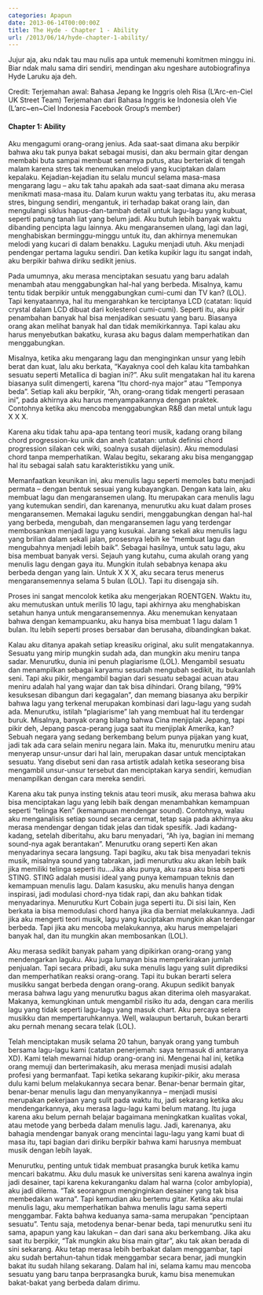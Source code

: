 ```yaml
---
categories: Apapun
date: 2013-06-14T00:00:00Z
title: The Hyde - Chapter 1 - Ability
url: /2013/06/14/hyde-chapter-1-ability/
---
```


Jujur aja, aku ndak tau mau nulis apa untuk memenuhi komitmen minggu ini. Biar ndak malu sama diri sendiri, mendingan aku ngeshare autobiografinya Hyde Laruku aja deh.

Credit:
Terjemahan awal: Bahasa Jepang ke Inggris oleh Risa (L’Arc-en-Ciel UK Street Team)
Terjemahan dari Bahasa Inggris ke Indonesia oleh Vie (L’arc~en~Ciel Indonesia Facebook Group’s member) 

#### Chapter 1: Ability

Aku mengagumi orang-orang jenius. Ada saat-saat dimana aku berpikir bahwa aku tak punya bakat sebagai musisi, dan aku bermain gitar dengan membabi buta sampai membuat senarnya putus, atau berteriak di tengah malam karena stres tak menemukan melodi yang kuciptakan dalam kepalaku. Kejadian-kejadian itu selalu muncul selama masa-masa mengarang lagu – aku tak tahu apakah ada saat-saat dimana aku merasa menikmati masa-masa itu. Dalam kurun waktu yang terbatas itu, aku merasa stres, bingung sendiri, mengantuk, iri terhadap bakat orang lain, dan mengulangi siklus hapus-dan-tambah detail untuk lagu-lagu yang kubuat, seperti patung tanah liat yang belum jadi. Aku butuh lebih banyak waktu dibanding pencipta lagu lainnya. Aku mengaransemen ulang, lagi dan lagi, menghabiskan berminggu-minggu untuk itu, dan akhirnya menemukan melodi yang kucari di dalam benakku. Laguku menjadi utuh. Aku menjadi pendengar pertama laguku sendiri. Dan ketika kupikir lagu itu sangat indah, aku berpikir bahwa diriku sedikit jenius.

Pada umumnya, aku merasa menciptakan sesuatu yang baru adalah menambah atau menggabungkan hal-hal yang berbeda. Misalnya, kamu tentu tidak berpikir untuk menggabungkan cumi-cumi dan TV kan? (LOL). Tapi kenyataannya, hal itu mengarahkan ke terciptanya LCD (catatan: liquid crystal dalam LCD dibuat dari kolesterol cumi-cumi). Seperti itu, aku pikir penambahan banyak hal bisa menjadikan sesuatu yang baru. Biasanya orang akan melihat banyak hal dan tidak memikirkannya. Tapi kalau aku harus menyebutkan bakatku, kurasa aku bagus dalam memperhatikan dan menggabungkan.

Misalnya, ketika aku mengarang lagu dan menginginkan unsur yang lebih berat dan kuat, lalu aku berkata, “Kayaknya cool deh kalau kita tambahkan sesuatu seperti Metallica di bagian ini?”. Aku sulit mengatakan hal itu karena biasanya sulit dimengerti, karena “Itu chord-nya major” atau “Temponya beda”. Setiap kali aku berpikir, “Ah, orang-orang tidak mengerti perasaan ini”, pada akhirnya aku harus menyampaikannya dengan praktek. Contohnya ketika aku mencoba menggabungkan R&B dan metal untuk lagu X X X.

Karena aku tidak tahu apa-apa tentang teori musik, kadang orang bilang chord progression-ku unik dan aneh (catatan: untuk definisi chord progression silakan cek wiki, soalnya susah dijelasin). Aku memodulasi chord tanpa memperhatikan. Walau begitu, sekarang aku bisa menganggap hal itu sebagai salah satu karakteristikku yang unik.

Memanfaatkan keunikan ini, aku menulis lagu seperti memoles batu menjadi permata – dengan bentuk sesuai yang kubayangkan. Dengan kata lain, aku membuat lagu dan mengaransemen ulang. Itu merupakan cara menulis lagu yang kutemukan sendiri, dan karenanya, menurutku aku kuat dalam proses mengaransemen. Memakai laguku sendiri, menggabungkan dengan hal-hal yang berbeda, mengubah, dan mengaransemen lagu yang terdengar membosankan menjadi lagu yang kusukai. Jarang sekali aku menulis lagu yang brilian dalam sekali jalan, prosesnya lebih ke “membuat lagu dan mengubahnya menjadi lebih baik”. Sebagai hasilnya, untuk satu lagu, aku bisa membuat banyak versi. Sejauh yang kutahu, cuma akulah orang yang menulis lagu dengan gaya itu. Mungkin itulah sebabnya kenapa aku berbeda dengan yang lain. Untuk X X X, aku secara terus menerus mengaransemennya selama 5 bulan (LOL). Tapi itu disengaja sih.

Proses ini sangat mencolok ketika aku mengerjakan ROENTGEN. Waktu itu, aku memutuskan untuk merilis 10 lagu, tapi akhirnya aku menghabiskan setahun hanya untuk mengaransemennya. Aku menemukan kenyataan bahwa dengan kemampuanku, aku hanya bisa membuat 1 lagu dalam 1 bulan. Itu lebih seperti proses bersabar dan berusaha, dibandingkan bakat.

Kalau aku ditanya apakah setiap kreasiku original, aku sulit mengatakannya. Sesuatu yang mirip mungkin sudah ada, dan mungkin aku meniru tanpa sadar. Menurutku, dunia ini penuh plagiarisme (LOL). Mengambil sesuatu dan menampilkan sebagai karyamu sesudah mengubah sedikit, itu bukanlah seni. Tapi aku pikir, mengambil bagian dari sesuatu sebagai acuan atau meniru adalah hal yang wajar dan tak bisa dihindari. Orang bilang, “99% kesuksesan dibangun dari kegagalan”, dan memang biasanya aku berpikir bahwa lagu yang terkenal merupakan kombinasi dari lagu-lagu yang sudah ada. Menurutku, istilah “plagiarisme” lah yang membuat hal itu terdengar buruk. Misalnya, banyak orang bilang bahwa Cina menjiplak Jepang, tapi pikir deh, Jepang pasca-perang juga saat itu menjiplak Amerika, kan? Sebuah negara yang sedang berkembang belum punya pijakan yang kuat, jadi tak ada cara selain meniru negara lain. Maka itu, menurutku meniru atau menyerap unsur-unsur dari hal lain, merupakan dasar untuk menciptakan sesuatu. Yang disebut seni dan rasa artistik adalah ketika seseorang bisa mengambil unsur-unsur tersebut dan menciptakan karya sendiri, kemudian menampilkan dengan cara mereka sendiri.

Karena aku tak punya insting teknis atau teori musik, aku merasa bahwa aku bisa menciptakan lagu yang lebih baik dengan menambahkan kemampuan seperti “telinga Ken” (kemampuan mendengar sound). Contohnya, walau aku menganalisis setiap sound secara cermat, tetap saja pada akhirnya aku merasa mendengar dengan tidak jelas dan tidak spesifik. Jadi kadang-kadang, setelah diberitahu, aku baru menyadari, “Ah iya, bagian ini memang sound-nya agak berantakan”. Menurutku orang seperti Ken akan menyadarinya secara langsung. Tapi bagiku, aku tak bisa menyadari teknis musik, misalnya sound yang tabrakan, jadi menurutku aku akan lebih baik jika memiliki telinga seperti itu…Jika aku punya, aku rasa aku bisa seperti STING. STING adalah musisi ideal yang punya kemampuan teknis dan kemampuan menulis lagu. Dalam kasusku, aku menulis hanya dengan inspirasi, jadi modulasi chord-nya tidak rapi, dan aku bahkan tidak menyadarinya. Menurutku Kurt Cobain juga seperti itu. Di sisi lain, Ken berkata ia bisa memodulasi chord hanya jika dia berniat melakukannya. Jadi jika aku mengerti teori musik, lagu yang kuciptakan mungkin akan terdengar berbeda. Tapi jika aku mencoba melakukannya, aku harus mempelajari banyak hal, dan itu mungkin akan membosankan (LOL).

Aku merasa sedikit banyak paham yang dipikirkan orang-orang yang mendengarkan laguku. Aku juga lumayan bisa memperkirakan jumlah penjualan. Tapi secara pribadi, aku suka menulis lagu yang sulit diprediksi dan memperhatikan reaksi orang-orang. Tapi itu bukan berarti selera musikku sangat berbeda dengan orang-orang. Akupun sedikit banyak merasa bahwa lagu yang menurutku bagus akan diterima oleh masyarakat. Makanya, kemungkinan untuk mengambil risiko itu ada, dengan cara merilis lagu yang tidak seperti lagu-lagu yang masuk chart. Aku percaya selera musikku dan mempertaruhkannya. Well, walaupun bertaruh, bukan berarti aku pernah menang secara telak (LOL).

Telah menciptakan musik selama 20 tahun, banyak orang yang tumbuh bersama lagu-lagu kami (catatan penerjemah: saya termasuk di antaranya XD). Kami telah mewarnai hidup orang-orang ini. Mengenai hal ini, ketika orang memuji dan berterimakasih, aku merasa menjadi musisi adalah profesi yang bermanfaat. Tapi ketika sekarang kupikir-pikir, aku merasa dulu kami belum melakukannya secara benar. Benar-benar bermain gitar, benar-benar menulis lagu dan menyanyikannya – menjadi musisi merupakan pekerjaan yang sulit pada waktu itu, jadi sekarang ketika aku mendengarkannya, aku merasa lagu-lagu kami belum matang. Itu juga karena aku belum pernah belajar bagaimana meningkatkan kualitas vokal, atau metode yang berbeda dalam menulis lagu. Jadi, karenanya, aku bahagia mendengar banyak orang mencintai lagu-lagu yang kami buat di masa itu, tapi bagian dari diriku berpikir bahwa kami harusnya membuat musik dengan lebih layak.

Menurutku, penting untuk tidak membuat prasangka buruk ketika kamu mencari bakatmu. Aku dulu masuk ke universitas seni karena awalnya ingin jadi desainer, tapi karena kekuranganku dalam hal warna (color ambylopia), aku jadi dilema. “Tak seorangpun menginginkan desainer yang tak bisa membedakan warna”. Tapi kemudian aku bertemu gitar. Ketika aku mulai menulis lagu, aku memperhatikan bahwa menulis lagu sama seperti menggambar. Fakta bahwa keduanya sama-sama merupakan “penciptaan sesuatu”. Tentu saja, metodenya benar-benar beda, tapi menurutku seni itu sama, apapun yang kau lakukan – dan dari sana aku berkembang. Jika aku saat itu berpikir, “Tak mungkin aku bisa main gitar”, aku tak akan berada di sini sekarang. Aku tetap merasa lebih berbakat dalam menggambar, tapi aku sudah bertahun-tahun tidak menggambar secara benar, jadi mungkin bakat itu sudah hilang sekarang. Dalam hal ini, selama kamu mau mencoba sesuatu yang baru tanpa berprasangka buruk, kamu bisa menemukan bakat-bakat yang berbeda dalam dirimu.